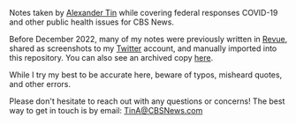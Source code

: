 Notes taken by [Alexander Tin](https://github.com/tinalexander) while covering federal responses COVID-19 and other public health issues for CBS News.

Before December 2022, many of my notes were previously written in [Revue](https://www.getrevue.co/profile/alexander_tin), shared as screenshots to my [Twitter](https://twitter.com/alexander_tin) account, and manually imported into this repository. You can also see an archived copy [here](https://web.archive.org/web/20221213153005/https://www.getrevue.co/profile/alexander_tin).

While I try my best to be accurate here, beware of typos, misheard quotes, and other errors. 

Please don't hesitate to reach out with any questions or concerns! The best way to get in touch is by email: [TinA@CBSNews.com](mailto:TinA@CBSNews.com)
